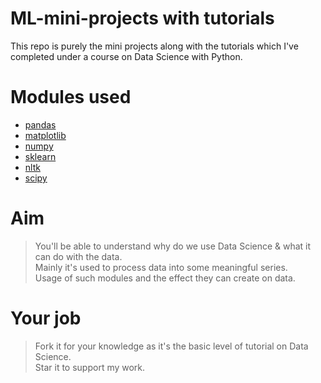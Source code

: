 # ML-mini-projects with tutorials
This repo is purely the mini projects along with the tutorials which I've completed under a course on Data Science with Python.

# Modules used

- [pandas](https://pandas.pydata.org/)
- [matplotlib](https://matplotlib.org/)
- [numpy](https://numpy.org/)
- [sklearn](https://scikit-learn.org/stable/)
- [nltk](https://www.nltk.org/)
- [scipy](https://scipy.org/)

# Aim

> You'll be able to understand why do we use Data Science & what it can do with the data.  
> Mainly it's used to process data into some meaningful series.  
> Usage of such modules and the effect they can create on data.  

# Your job

> Fork it for your knowledge as it's the basic level of tutorial on Data Science.  
> Star it to support my work.  
